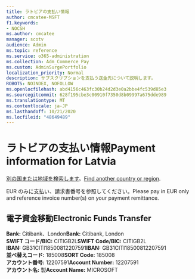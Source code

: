 ```yaml
---
title: ラトビアの支払い情報
author: cmcatee-MSFT
f1.keywords:
- NOCSH
ms.author: cmcatee
manager: scotv
audience: Admin
ms.topic: reference
ms.service: o365-administration
ms.collection: Adm_Commerce_Pay
ms.custom: AdminSurgePortfolio
localization_priority: Normal
description: サブスクリプションを支払う送金先について説明します。
ROBOTS: NOINDEX, NOFOLLOW
ms.openlocfilehash: abd4156c463fc30b24d2d3e0a2bbe4fc539d85e3
ms.sourcegitcommit: 628f195cbe3c00910f7350d8b09997a675dde989
ms.translationtype: MT
ms.contentlocale: ja-JP
ms.lasthandoff: 10/21/2020
ms.locfileid: "48649489"
---
```

# <a name="payment-information-for-latvia"></a><span data-ttu-id="6f976-103">ラトビアの支払い情報</span><span class="sxs-lookup"><span data-stu-id="6f976-103">Payment information for Latvia</span></span>

<span data-ttu-id="6f976-104">[別の国または地域を検索します](../billing-and-payments/pay-for-your-subscription.md)。</span><span class="sxs-lookup"><span data-stu-id="6f976-104">[Find another country or region](../billing-and-payments/pay-for-your-subscription.md).</span></span>

<span data-ttu-id="6f976-105">EUR のみに支払い、請求書番号を参照してください。</span><span class="sxs-lookup"><span data-stu-id="6f976-105">Please pay in EUR only and reference invoice number(s) on your payment remittance.</span></span>

## <a name="electronic-funds-transfer"></a><span data-ttu-id="6f976-106">電子資金移動</span><span class="sxs-lookup"><span data-stu-id="6f976-106">Electronic Funds Transfer</span></span>

<span data-ttu-id="6f976-107">**Bank:** Citibank、London</span><span class="sxs-lookup"><span data-stu-id="6f976-107">**Bank:** Citibank, London</span></span>  
<span data-ttu-id="6f976-108">**SWIFT コード/BIC:** CITIGB2L</span><span class="sxs-lookup"><span data-stu-id="6f976-108">**SWIFT Code/BIC:** CITIGB2L</span></span>  
<span data-ttu-id="6f976-109">**IBAN:** GB31CITI18500812207591</span><span class="sxs-lookup"><span data-stu-id="6f976-109">**IBAN:** GB31CITI18500812207591</span></span>  
<span data-ttu-id="6f976-110">**並べ替えコード:** 185008</span><span class="sxs-lookup"><span data-stu-id="6f976-110">**SORT Code:** 185008</span></span>  
<span data-ttu-id="6f976-111">**アカウント番号:** 12207591</span><span class="sxs-lookup"><span data-stu-id="6f976-111">**Account Number:** 12207591</span></span>  
<span data-ttu-id="6f976-112">**アカウント名:** 製</span><span class="sxs-lookup"><span data-stu-id="6f976-112">**Account Name:** MICROSOFT</span></span>